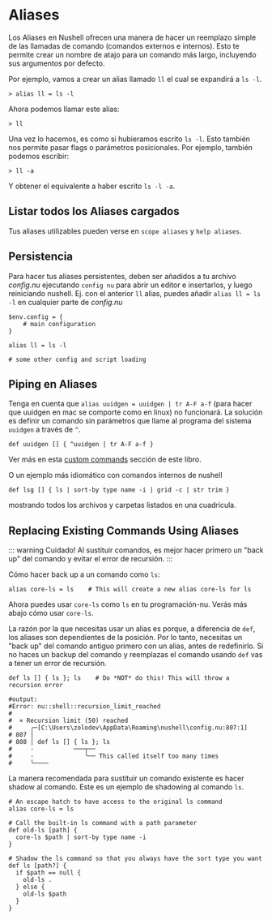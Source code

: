 # Aliases

Los Aliases en Nushell ofrecen una manera de hacer un reemplazo simple de las llamadas de comando (comandos externos e internos). Esto te permite crear un nombre de atajo para un comando más largo, incluyendo sus argumentos por defecto.

Por ejemplo, vamos a crear un alias llamado `ll` el cual se expandirá a `ls -l`.

```nu
> alias ll = ls -l
```

Ahora podemos llamar este alias:

```nu
> ll
```

Una vez lo hacemos, es como si hubieramos escrito `ls -l`. Esto también nos permite pasar flags o parámetros posicionales. Por ejemplo, también podemos escribir:

```nu
> ll -a
```

Y obtener el equivalente a haber escrito `ls -l -a`.

## Listar todos los Aliases cargados

Tus aliases utilizables pueden verse en `scope aliases` y `help aliases`.

## Persistencia

Para hacer tus aliases persistentes, deben ser añadidos a tu archivo _config.nu_ ejecutando `config nu` para abrir un editor e insertarlos, y luego reiniciando nushell.
Ej. con el anterior `ll` alias, puedes añadir `alias ll = ls -l` en cualquier parte de _config.nu_

```nu
$env.config = {
    # main configuration
}

alias ll = ls -l

# some other config and script loading
```

## Piping en Aliases

Tenga en cuenta que `alias uuidgen = uuidgen | tr A-F a-f` (para hacer que uuidgen en mac se comporte como en linux) no funcionará.
La solución es definir un comando sin parámetros que llame al programa del sistema `uuidgen` a través de `^`.

```nu
def uuidgen [] { ^uuidgen | tr A-F a-f }
```

Ver más en esta [custom commands](custom_commands.md) sección de este libro.

O un ejemplo más idiomático con comandos internos de nushell

```nu
def lsg [] { ls | sort-by type name -i | grid -c | str trim }
```

mostrando todos los archivos y carpetas listados en una cuadrícula.

## Replacing Existing Commands Using Aliases

::: warning Cuidado!
Al sustituir comandos, es mejor hacer primero un "back up" del comando y evitar el error de recursión.
:::

Cómo hacer back up a un comando como `ls`:

```nu
alias core-ls = ls    # This will create a new alias core-ls for ls
```

Ahora puedes usar `core-ls` como `ls` en tu programación-nu. Verás más abajo cómo usar `core-ls`.

La razón por la que necesitas usar un alias es porque, a diferencia de `def`, los aliases son dependientes de la posición. Por lo tanto, necesitas un "back up" del comando antiguo primero con un alias, antes de redefinirlo.
Si no haces un backup del comando y reemplazas el comando usando `def` vas a tener un error de recursión.

```nu
def ls [] { ls }; ls    # Do *NOT* do this! This will throw a recursion error

#output:
#Error: nu::shell::recursion_limit_reached
#
#  × Recursion limit (50) reached
#     ╭─[C:\Users\zolodev\AppData\Roaming\nushell\config.nu:807:1]
# 807 │
# 808 │ def ls [] { ls }; ls
#     ·           ───┬──
#     ·              ╰── This called itself too many times
#     ╰────
```

La manera recomendada para sustituir un comando existente es hacer shadow al comando.
Este es un ejemplo de shadowing al comando `ls`.

```nu
# An escape hatch to have access to the original ls command
alias core-ls = ls

# Call the built-in ls command with a path parameter
def old-ls [path] {
  core-ls $path | sort-by type name -i
}

# Shadow the ls command so that you always have the sort type you want
def ls [path?] {
  if $path == null {
    old-ls .
  } else {
    old-ls $path
  }
}
```

